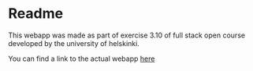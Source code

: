 # Readme

This webapp was made as part of exercise 3.10 of full stack open course developed by the university of helskinki.

You can find a link to the actual webapp <a href="https://fierce-wildwood-59486.herokuapp.com/">here</a>
